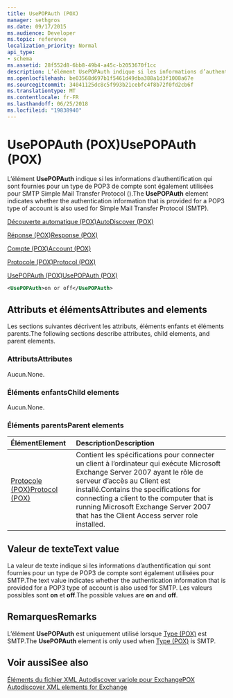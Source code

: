 ```yaml
---
title: UsePOPAuth (POX)
manager: sethgros
ms.date: 09/17/2015
ms.audience: Developer
ms.topic: reference
localization_priority: Normal
api_type:
- schema
ms.assetid: 28f552d8-6bb8-49b4-a45c-b2053670f1cc
description: L’élément UsePOPAuth indique si les informations d’authentification qui sont fournies pour un type de POP3 de compte sont également utilisées pour SMTP Simple Mail Transfer Protocol ().
ms.openlocfilehash: be03568d697b1f5461d49dba388a1d3f1008a67e
ms.sourcegitcommit: 34041125dc8c5f993b21cebfc4f8b72f0fd2cb6f
ms.translationtype: MT
ms.contentlocale: fr-FR
ms.lasthandoff: 06/25/2018
ms.locfileid: "19838940"
---
```

# <a name="usepopauth-pox"></a><span data-ttu-id="4694c-103">UsePOPAuth (POX)</span><span class="sxs-lookup"><span data-stu-id="4694c-103">UsePOPAuth (POX)</span></span>

<span data-ttu-id="4694c-104">L’élément **UsePOPAuth** indique si les informations d’authentification qui sont fournies pour un type de POP3 de compte sont également utilisées pour SMTP Simple Mail Transfer Protocol ().</span><span class="sxs-lookup"><span data-stu-id="4694c-104">The **UsePOPAuth** element indicates whether the authentication information that is provided for a POP3 type of account is also used for Simple Mail Transfer Protocol (SMTP).</span></span> 
  
[<span data-ttu-id="4694c-105">Découverte automatique (POX)</span><span class="sxs-lookup"><span data-stu-id="4694c-105">AutoDiscover (POX)</span></span>](autodiscover-pox.md)
  
[<span data-ttu-id="4694c-106">Réponse (POX)</span><span class="sxs-lookup"><span data-stu-id="4694c-106">Response (POX)</span></span>](response-pox.md)
  
[<span data-ttu-id="4694c-107">Compte (POX)</span><span class="sxs-lookup"><span data-stu-id="4694c-107">Account (POX)</span></span>](account-pox.md)
  
[<span data-ttu-id="4694c-108">Protocole (POX)</span><span class="sxs-lookup"><span data-stu-id="4694c-108">Protocol (POX)</span></span>](protocol-pox.md)
  
[<span data-ttu-id="4694c-109">UsePOPAuth (POX)</span><span class="sxs-lookup"><span data-stu-id="4694c-109">UsePOPAuth (POX)</span></span>](usepopauth-pox.md)
  
```xml
<UsePOPAuth>on or off</UsePOPAuth>
```

## <a name="attributes-and-elements"></a><span data-ttu-id="4694c-110">Attributs et éléments</span><span class="sxs-lookup"><span data-stu-id="4694c-110">Attributes and elements</span></span>

<span data-ttu-id="4694c-111">Les sections suivantes décrivent les attributs, éléments enfants et éléments parents.</span><span class="sxs-lookup"><span data-stu-id="4694c-111">The following sections describe attributes, child elements, and parent elements.</span></span>
  
### <a name="attributes"></a><span data-ttu-id="4694c-112">Attributs</span><span class="sxs-lookup"><span data-stu-id="4694c-112">Attributes</span></span>

<span data-ttu-id="4694c-113">Aucun.</span><span class="sxs-lookup"><span data-stu-id="4694c-113">None.</span></span>
  
### <a name="child-elements"></a><span data-ttu-id="4694c-114">Éléments enfants</span><span class="sxs-lookup"><span data-stu-id="4694c-114">Child elements</span></span>

<span data-ttu-id="4694c-115">Aucun.</span><span class="sxs-lookup"><span data-stu-id="4694c-115">None.</span></span>
  
### <a name="parent-elements"></a><span data-ttu-id="4694c-116">Éléments parents</span><span class="sxs-lookup"><span data-stu-id="4694c-116">Parent elements</span></span>

|<span data-ttu-id="4694c-117">**Élément**</span><span class="sxs-lookup"><span data-stu-id="4694c-117">**Element**</span></span>|<span data-ttu-id="4694c-118">**Description**</span><span class="sxs-lookup"><span data-stu-id="4694c-118">**Description**</span></span>|
|:-----|:-----|
|[<span data-ttu-id="4694c-119">Protocole (POX)</span><span class="sxs-lookup"><span data-stu-id="4694c-119">Protocol (POX)</span></span>](protocol-pox.md) <br/> |<span data-ttu-id="4694c-120">Contient les spécifications pour connecter un client à l’ordinateur qui exécute Microsoft Exchange Server 2007 ayant le rôle de serveur d’accès au Client est installé.</span><span class="sxs-lookup"><span data-stu-id="4694c-120">Contains the specifications for connecting a client to the computer that is running Microsoft Exchange Server 2007 that has the Client Access server role installed.</span></span>  <br/> |
   
## <a name="text-value"></a><span data-ttu-id="4694c-121">Valeur de texte</span><span class="sxs-lookup"><span data-stu-id="4694c-121">Text value</span></span>

<span data-ttu-id="4694c-122">La valeur de texte indique si les informations d’authentification qui sont fournies pour un type de POP3 de compte sont également utilisées pour SMTP.</span><span class="sxs-lookup"><span data-stu-id="4694c-122">The text value indicates whether the authentication information that is provided for a POP3 type of account is also used for SMTP.</span></span> <span data-ttu-id="4694c-123">Les valeurs possibles sont **on** et **off**.</span><span class="sxs-lookup"><span data-stu-id="4694c-123">The possible values are **on** and **off**.</span></span>
  
## <a name="remarks"></a><span data-ttu-id="4694c-124">Remarques</span><span class="sxs-lookup"><span data-stu-id="4694c-124">Remarks</span></span>

<span data-ttu-id="4694c-125">L’élément **UsePOPAuth** est uniquement utilisé lorsque [Type (POX)](type-pox.md) est SMTP.</span><span class="sxs-lookup"><span data-stu-id="4694c-125">The **UsePOPAuth** element is only used when [Type (POX)](type-pox.md) is SMTP.</span></span> 
  
## <a name="see-also"></a><span data-ttu-id="4694c-126">Voir aussi</span><span class="sxs-lookup"><span data-stu-id="4694c-126">See also</span></span>



[<span data-ttu-id="4694c-127">Éléments du fichier XML Autodiscover variole pour Exchange</span><span class="sxs-lookup"><span data-stu-id="4694c-127">POX Autodiscover XML elements for Exchange</span></span>](pox-autodiscover-xml-elements-for-exchange.md)

